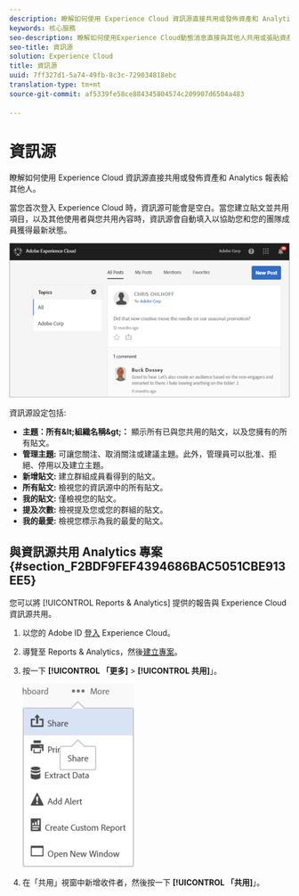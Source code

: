```yaml
---
description: 瞭解如何使用 Experience Cloud 資訊源直接共用或發佈資產和 Analytics 報表給其他人。
keywords: 核心服務
seo-description: 瞭解如何使用Experience Cloud動態消息直接與其他人共用或張貼資產和Adobe Analytics報表。
seo-title: 資訊源
solution: Experience Cloud
title: 資訊源
uuid: 7ff327d1-5a74-49fb-8c3c-729034818ebc
translation-type: tm+mt
source-git-commit: af5339fe58ce884345804574c209907d6504a483

---
```



# 資訊源

瞭解如何使用 Experience Cloud 資訊源直接共用或發佈資產和 Analytics 報表給其他人。

當您首次登入 Experience Cloud 時，資訊源可能會是空白。當您建立貼文並共用項目，以及其他使用者與您共用內容時，資訊源會自動填入以協助您和您的團隊成員獲得最新狀態。

![](assets/posts.png)

資訊源設定包括:

* **主題：所有\&lt;組織名稱\&gt;：** 顯示所有已與您共用的貼文，以及您擁有的所有貼文。
* **管理主題:** 可讓您關注、取消關注或建議主題。此外，管理員可以批准、拒絕、停用以及建立主題。
* **新增貼文:** 建立群組成員看得到的貼文。
* **所有貼文:** 檢視您的資訊源中的所有貼文。
* **我的貼文:** 僅檢視您的貼文。
* **提及次數:** 檢視提及您或您的群組的貼文。
* **我的最愛:** 檢視您標示為我的最愛的貼文。

## 與資訊源共用 Analytics 專案 {#section_F2BDF9FEF4394686BAC5051CBE913EE5}

您可以將 [!UICONTROL Reports &amp; Analytics] 提供的報告與 Experience Cloud 資訊源共用。

1. 以您的 Adobe ID [登入](admin-getting-started/getting-started-experience-cloud.md#topic_AC564B6795334DE39359ADD87F52F2E0) Experience Cloud。

1. 導覽至 Reports &amp; Analytics，然後[建立專案](https://marketing.adobe.com/resources/help/en_US/analytics/analysis-workspace/freeform_overview.html)。

1. 按一下 **[!UICONTROL 「更多]** &gt; **[!UICONTROL 共用]**」。

   ![](assets/share_report.png)

1. 在「共用」視窗中新增收件者，然後按一下 **[!UICONTROL 「共用]**」。
